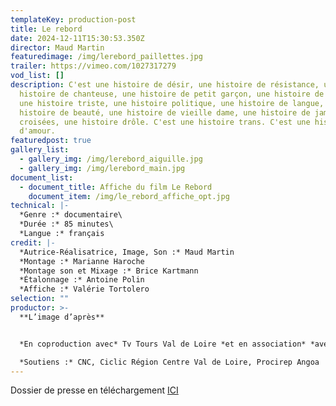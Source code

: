 ```yaml
---
templateKey: production-post
title: Le rebord
date: 2024-12-11T15:30:53.350Z
director: Maud Martin
featuredimage: /img/lerebord_paillettes.jpg
trailer: https://vimeo.com/1027317279
vod_list: []
description: C'est une histoire de désir, une histoire de résistance, une
  histoire de chanteuse, une histoire de petit garçon, une histoire de cheveux,
  une histoire triste, une histoire politique, une histoire de langue, une
  histoire de beauté, une histoire de vieille dame, une histoire de jambes
  croisées, une histoire drôle. C'est une histoire trans. C'est une histoire
  d'amour.
featuredpost: true
gallery_list:
  - gallery_img: /img/lerebord_aiguille.jpg
  - gallery_img: /img/lerebord_main.jpg
document_list:
  - document_title: Affiche du film Le Rebord
    document_item: /img/le_rebord_affiche_opt.jpg
technical: |-
  *Genre :* documentaire\
  *Durée :* 85 minutes\
  *Langue :* français
credit: |-
  *Autrice-Réalisatrice, Image, Son :* Maud Martin
  *Montage :* Marianne Haroche
  *Montage son et Mixage :* Brice Kartmann
  *Étalonnage :* Antoine Polin
  *Affiche :* Valérie Tortolero
selection: ""
productor: >-
  **L’image d’après**


  *En coproduction avec* Tv Tours Val de Loire *et en association* *avec* Lapsus Chevelü

  *Soutiens :* CNC, Ciclic Région Centre Val de Loire, Procirep Angoa
---
```

Dossier de presse en téléchargement [ICI](https://gofile.me/5ieuy/bfVAaV7vO)